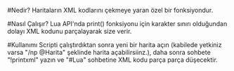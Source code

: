 #Nedir?
Haritaların XML kodlarını çekmeye yaran özel bir fonksiyondur.

#Nasıl Çalışır?
Lua API'nda print() fonksiyonu için karakter sınırı olduğundan dolayı XML kodunu parçalayarak size verir.

#Kullanımı
Scripti çalıştırdıktan sonra yeni bir harita açın (kabilede yetkiniz varsa "/np @Harita" şeklinde harita açabilirsiinz.), daha sonra sohbete "!printxml" yazın ve "#Lua" sohbetine XML kodu parça parça düşecektir.